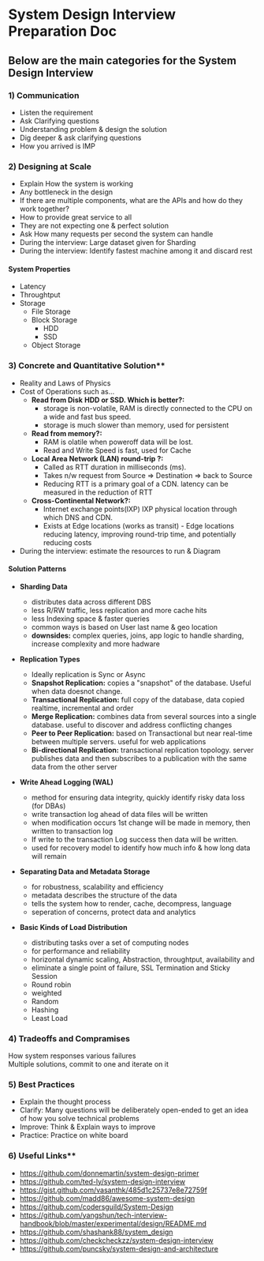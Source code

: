 # System Design Interview Preparation Doc

## Below are the main categories for the System Design Interview

### 1) Communication

- Listen the requirement
- Ask Clarifying questions
- Understanding problem & design the solution</br>
- Dig deeper & ask clarifying questions</br>
- How you arrived is IMP</br>

### 2) Designing at Scale

- Explain How the system is working</br>
- Any bottleneck in the design</br>
- If there are multiple components, what are the APIs and how do they work together?</br>
- How to provide great service to all</br>
- They are not expecting one & perfect solution
- Ask How many requests per second the system can handle
- During the interview: Large dataset given for Sharding</br>
- During the interview: Identify fastest machine among it and discard rest</br>

#### System Properties

- Latency
- Throughtput
- Storage
  - File Storage
  - Block Storage
    - HDD
    - SSD
  - Object Storage

### 3) Concrete and Quantitative Solution**

- Reality and Laws of Physics</br>
- Cost of Operations such as...</br>
  - **Read from Disk** **HDD or SSD. Which is better?:**
    - storage is non-volatile, RAM is directly connected to the CPU on a wide and fast bus speed.
    - storage is much slower than memory, used for persistent </br>
  - **Read from memory?:**
    - RAM is olatile when poweroff data will be lost.
    - Read and Write Speed is fast, used for Cache
  - **Local Area Network (LAN) round-trip ?:**
    - Called as RTT duration in milliseconds (ms).
    - Takes n/w request from Source => Destination => back to Source
    - Reducing RTT is a primary goal of a CDN. latency can be measured in the reduction of RTT
  - **Cross-Continental Network?:**
    - Internet exchange points(IXP) IXP physical location through which DNS and CDN.
    - Exists at Edge locations (works as transit) - Edge locations reducing latency, improving round-trip time, and potentially reducing costs
- During the interview: estimate the resources to run & Diagram

#### Solution Patterns

- **Sharding Data**</br>
  - distributes data across different DBS
  - less R/RW traffic, less replication and more cache hits
  - less Indexing space & faster queries
  - common ways is based on User last name & geo location
  - **downsides:** complex queries, joins, app logic to handle sharding, increase complexity and more hadware
- **Replication Types**</br>
  - Ideally replication is Sync or Async
  - **Snapshot Replication:** copies a "snapshot" of the database. Useful when data doesnot change.
  - **Transactional Replication:** full copy of the database, data copied realtime, incremental and order
  - **Merge Replication:** combines data from several sources into a single database. useful to discover and address conflicting changes
  - **Peer to Peer Replication:** based on Transactional but near real-time between multiple servers. useful for web applications
  - **Bi-directional Replication:** transactional replication topology. server publishes data and then subscribes to a publication with the same data from the other server

- **Write Ahead Logging (WAL)**</br>
  - method for ensuring data integrity, quickly identify risky data loss (for DBAs)
  - write transaction log ahead of data files will be written
  - when modification occurs 1st change will be made in memory, then written to transaction log
  - If write to the transaction Log success then data will be written.
  - used for recovery model to identify how much info & how long data will remain
  
- **Separating Data and Metadata Storage**
  - for robustness, scalability and efficiency
  - metadata describes the structure of the data
  - tells the system how to render, cache, decompress, language
  - seperation of concerns, protect data and analytics

- **Basic Kinds of Load Distribution**
  - distributing tasks over a set of computing nodes
  - for performance and reliability 
  - horizontal dynamic scaling, Abstraction, throughtput, availability and 
  - eliminate a single point of failure, SSL Termination and Sticky Session
  - Round robin
  - weighted
  - Random
  - Hashing
  - Least Load 

### 4) Tradeoffs and Compramises

How system responses various failures</br>
Multiple solutions, commit to one and iterate on it</br>

### 5) Best Practices

- Explain the thought process</br>
- Clarify: Many questions will be deliberately open-ended to get an idea of how you solve technical problems
- Improve: Think & Explain ways to improve</br>
- Practice: Practice on white board

### 6) Useful Links\*\*

- <https://github.com/donnemartin/system-design-primer>
- <https://github.com/ted-ly/system-design-interview>
- <https://gist.github.com/vasanthk/485d1c25737e8e72759f>
- <https://github.com/madd86/awesome-system-design>
- <https://github.com/codersguild/System-Design>
- <https://github.com/yangshun/tech-interview-handbook/blob/master/experimental/design/README.md>
- <https://github.com/shashank88/system_design>
- <https://github.com/checkcheckzz/system-design-interview>
- <https://github.com/puncsky/system-design-and-architecture>
